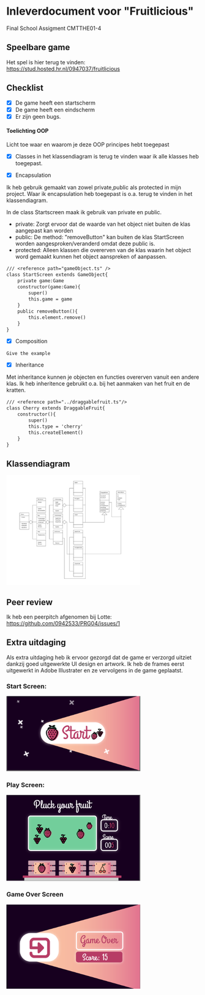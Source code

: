 # Inleverdocument voor "Fruitlicious"
Final School Assigment CMTTHE01-4

## Speelbare game
Het spel is hier terug te vinden:
https://stud.hosted.hr.nl/0947037/fruitlicious

## Checklist
- [x] De game heeft een startscherm
- [x] De game heeft een eindscherm
- [x] Er zijn geen bugs.

#### Toelichting OOP
Licht toe waar en waarom je deze OOP principes hebt toegepast

- [x] Classes
in het klassendiagram is terug te vinden waar ik alle klasses heb toegepast.

- [x] Encapsulation

Ik heb gebruik gemaakt van zowel private,public als protected in mijn project. Waar ik encapsulation heb toegepast is o.a. terug te vinden in het klassendiagram. 

In de class Startscreen maak ik gebruik van private en public.
- private: Zorgt ervoor dat de waarde van het object niet buiten de klas aangepast kan worden 
- public: De method: "removeButton" kan buiten de klas StartScreen worden aangesproken/veranderd omdat deze public is.
- protected: Alleen klassen die overerven van de klas waarin het object word gemaakt kunnen het object aanspreken of aanpassen.

```
/// <reference path="gameObject.ts" />
class StartScreen extends GameObject{
    private game:Game
    constructor(game:Game){
        super()
        this.game = game
    }
    public removeButton(){
        this.element.remove()
    }
}
```
- [x] Composition

```
Give the example
```
- [x] Inheritance

Met inheritance kunnen je objecten en functies overerven vanuit een andere klas. Ik heb inheritence gebruikt o.a. bij het aanmaken van het fruit en de kratten. 
```
/// <reference path="../draggablefruit.ts"/>
class Cherry extends DraggableFruit{
    constructor(){
        super()
        this.type = 'cherry'
        this.createElement()
    }
}
```


## Klassendiagram
<img src="https://github.com/Artemiss0/Fruitlicious/blob/master/documents/UML-Diagram.png?raw=true" width="350"/>

## Peer review
Ik heb een peerpitch afgenomen bij Lotte: https://github.com/0942533/PRG04/issues/1

## Extra uitdaging
Als extra uitdaging heb ik ervoor gezorgd dat de game er verzorgd uitziet dankzij goed uitgewerkte UI design en artwork. Ik heb de frames eerst uitgewerkt in Adobe Illustrater en ze vervolgens in de game geplaatst. 
### Start Screen:
<img src="https://github.com/Artemiss0/Fruitlicious/blob/master/documents/scherm1.PNG?raw=true" width="350"/>

### Play Screen:
<img src="https://github.com/Artemiss0/Fruitlicious/blob/master/documents/scherm2.PNG?raw=true" width="350"/>

### Game Over Screen
<img src="https://github.com/Artemiss0/Fruitlicious/blob/master/documents/scherm3.PNG?raw=true" width="350"/>
